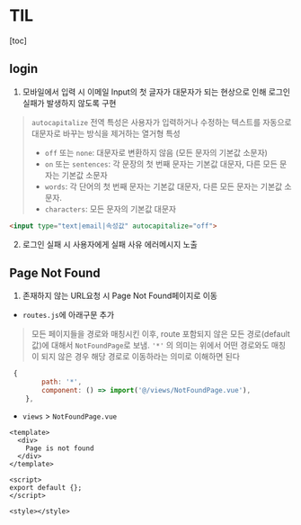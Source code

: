 #  TIL

[toc]

## login

1. 모바일에서 입력 시 이메일 Input의 첫 글자가 대문자가 되는 현상으로 인해 로그인 실패가 발생하지 않도록 구현

> `autocapitalize` 전역 특성은 사용자가 입력하거나 수정하는 텍스트를 자동으로 대문자로 바꾸는 방식을 제거하는 열거형 특성
>
> - `off` 또는 `none`: 대문자로 변환하지 않음 (모든 문자의 기본값 소문자)
> - `on` 또는 `sentences`: 각 문장의 첫 번째 문자는 기본값 대문자, 다른 모든 문자는 기본값 소문자
> - `words`: 각 단어의 첫 번째 문자는 기본값 대문자, 다른 모든 문자는 기본값 소문자.
> - `characters`: 모든 문자의 기본값 대문자

```html
<input type="text|email|속성값" autocapitalize="off">
```



2. 로그인 실패 시 사용자에게 실패 사유 에러메시지 노출



## Page Not Found

1. 존재하지 않는 URL요청 시 Page Not Found페이지로 이동

- `routes.js`에 아래구문 추가

> 모든 페이지들을 경로와 매칭시킨 이후, route 포함되지 않은 모든 경로(default 값)에 대해서 `NotFoundPage`로 보냄. `'*'` 의 의미는 위에서 어떤 경로와도 매칭이 되지 않은 경우 해당 경로로 이동하라는 의미로 이해하면 된다

```js
 {
        path: '*',
        component: () => import('@/views/NotFoundPage.vue'),
    },
```

- `views` > `NotFoundPage.vue`

```vue
<template>
  <div>
    Page is not found
  </div>
</template>

<script>
export default {};
</script>

<style></style>
```

